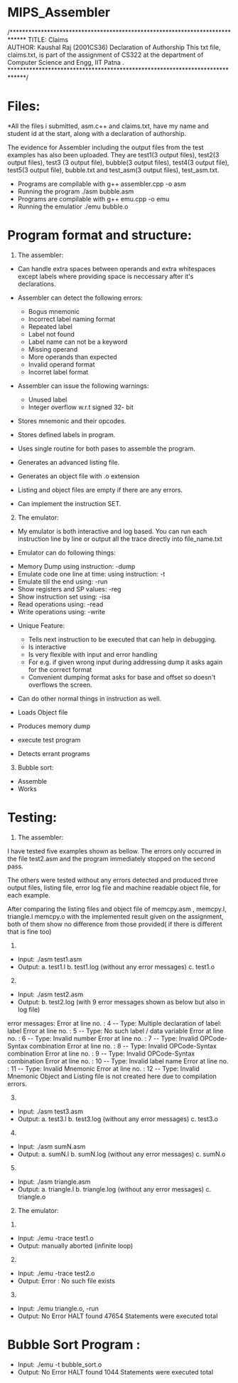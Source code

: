 # MIPS_Assembler

/*****************************************************************************
TITLE: Claims																																
AUTHOR: Kaushal Raj (2001CS36)
Declaration of Authorship
This txt file, claims.txt, is part of the assignment of CS322 at the 
department of Computer Science and Engg, IIT Patna . 
*****************************************************************************/

Files:
==========
*All the files i submitted, asm.c++ and claims.txt, have my name and student id at the start, along with a declaration of authorship.

The evidence for Assembler including the output files from the test examples has also been uploaded. They are test1(3 output files), test2(3 output files), test3
(3 output file), bubble(3 output files), test4(3 output file), test5(3 output file), bubble.txt and test_asm(3 output files), test_asm.txt. 


* Programs are compilable with g++ assembler.cpp -o asm
* Running the program ./asm bubble.asm
* Programs are compilable with g++ emu.cpp -o emu
* Running the emulatior ./emu bubble.o


# Program format and structure:
1. The assembler:

*	Can handle extra spaces between operands and extra whitespaces except labels where providing space is neccessary after it's declarations. 

*	Assembler can detect the following errors:
	- Bogus mnemonic
	- Incorrect label naming format
	- Repeated label
	- Label not found
	- Label name can not be a keyword
	- Missing operand
	- More operands than expected
	- Invalid operand format
	- Incorret label format 

*	Assembler can issue the following warnings:
	- Unused label
	- Integer overflow w.r.t signed 32- bit

*	Stores mnemonic and their opcodes.
*	Stores defined labels in program.
*	Uses single routine for both pases to assemble the program.
*	Generates an advanced listing file.
*	Generates an object file with .o extension
*	Listing and object files are empty if there are any errors.
*	Can implement the instruction SET.

2. The emulator: 

*	My emulator is both interactive and log based. You can run each instruction line by line or output all the trace directly into file_name.txt

*	Emulator can do following things:
  - Memory Dump using instruction: -dump
  - Emulate code one line at time: using instruction: -t
  - Emulate till the end using: -run
  - Show registers and SP values: -reg
  - Show instruction set using: -isa
  - Read operations using: -read
  - Write operations using: -write

*	Unique Feature:
	- Tells next instruction to be executed that can help in debugging.
	- Is interactive
	- Is very flexible with input and error handling
	- For e.g. if given wrong input during addressing dump it asks again for the correct format
	- Convenient dumping format asks for base and offset so doesn't overflows the screen.

*	Can do other normal things in instruction as well.	
*	Loads Object file
*	Produces memory dump
*	execute test program
*	Detects errant programs


3. Bubble sort: 

*	Assemble
*	Works

# Testing:
1. The assembler:

I have tested five examples shown as bellow. The errors only occurred in the file test2.asm and 
the program immediately stopped on the second pass. 

The others were tested without any errors detected and produced three output files, listing file, 
error log file and machine readable object file, for each example. 

After comparing the listing files and object file of memcpy.asm , memcpy.l, triangle.l memcpy.o 
with the implemented result given on the assignment, both of them show no difference 
from those provided( if there is different  that is fine too) 

1)
- Input: ./asm test1.asm
- Output: 
a. test1.l 
b. test1.log (without any error messages)
c. test1.o

2)
- Input: ./asm test2.asm
- Output: 
b. test2.log (with 9 error messages shown as below but also in log file)

error messages:
Error at line no. : 4 -- Type: Multiple declaration of label: label
Error at line no. : 5 -- Type: No such label / data variable
Error at line no. : 6 -- Type: Invalid number
Error at line no. : 7 -- Type: Invalid OPCode-Syntax combination
Error at line no. : 8 -- Type: Invalid OPCode-Syntax combination
Error at line no. : 9 -- Type: Invalid OPCode-Syntax combination
Error at line no. : 10 -- Type: Invalid label name
Error at line no. : 11 -- Type: Invalid Mnemonic
Error at line no. : 12 -- Type: Invalid Mnemonic
Object and Listing file is not created here due to compilation errors.

3)
- Input: ./asm test3.asm
- Output: 
a. test3.l 
b. test3.log (without any error messages)
c. test3.o


4)
- Input: ./asm sumN.asm
- Output: 
a. sumN.l 
b. sumN.log (without any error messages)
c. sumN.o

5)
- Input: ./asm triangle.asm
- Output: 
a. triangle.l 
b. triangle.log (without any error messages)
c. triangle.o

2. The emulator:
 
1)
- Input: ./emu -trace test1.o 
- Output: 
manually aborted (infinite loop)

2)
- Input: ./emu -trace test2.o
- Output: 
Error : No such file exists

3)
- Input: ./emu triangle.o, -run
- Output:
No Error
HALT found
47654 Statements were executed total

# Bubble Sort Program :
- Input: ./emu -t bubble_sort.o
- Output:
No Error
HALT found
1044 Statements were executed total
